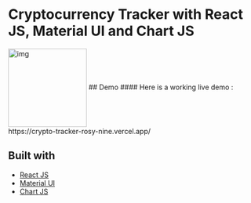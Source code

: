 # Cryptocurrency Tracker with React JS, Material UI and Chart JS

<img align="center" alt="img" height="160px" src="https://imguploader.net/if/WyyI1ZfVLgy7.png" />
## Demo
#### Here is a working live demo :  https://crypto-tracker-rosy-nine.vercel.app/

## Built with 

- [React JS](https://reactjs.org/)
- [Material UI](https://v4.mui.com/)
- [Chart JS](https://reactchartjs.github.io/react-chartjs-2/#/)
